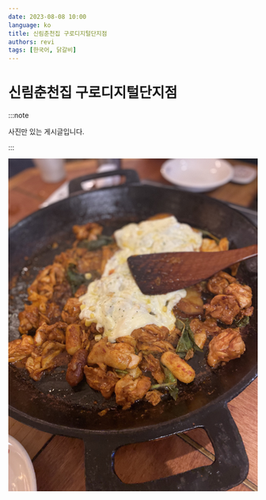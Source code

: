 ```yaml
---
date: 2023-08-08 10:00
language: ko
title: 신림춘천집 구로디지털단지점
authors: revi
tags: [한국어, 닭갈비]
---
```


<!--
SPDX-FileCopyrightText: (C) 2023 Hong Yongmin (https://revi.xyz/) <yewon@revi.email>

SPDX-License-Identifier: LicenseRef-CC-BY-ND-2.0-KR
-->

# 신림춘천집 구로디지털단지점

:::note

사진만 있는 게시글입니다.

:::

<!-- truncate -->

![닭갈비](Photo-2023-08-15-09-50.jpeg)
